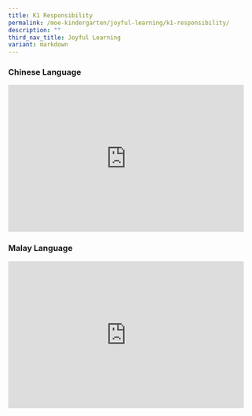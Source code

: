 ```yaml
---
title: K1 Responsibility
permalink: /moe-kindergarten/joyful-learning/k1-responsibility/
description: ""
third_nav_title: Joyful Learning
variant: markdown
---
```

### Chinese Language
<iframe allowfullscreen="true" height="299" width="480" frameborder="0" src="https://docs.google.com/presentation/d/e/2PACX-1vQh-wydxuHzUG8pGvkgN1u5ngrA1L_MFMv2ikYsjmuxMECwCwHD9VDSjdTTrEYjmOTk_GeFTuGU4sSJ/embed?start=true&amp;loop=true&amp;delayms=3000"></iframe>

### Malay Language
<iframe allowfullscreen="true" height="299" width="480" frameborder="0" src="https://docs.google.com/presentation/d/e/2PACX-1vRkRpsCHhiB56mJ5Hv3M9eiCBwNEQ9mfIKfdfysAglAn6XWnG-5IRFHz9bdw8lY5TU4UldHszMHzaD-/embed?start=true&amp;loop=true&amp;delayms=3000"></iframe>